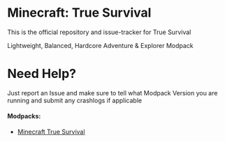 Minecraft: True Survival
======
This is the official repository and issue-tracker for True Survival

Lightweight, Balanced, Hardcore Adventure &amp; Explorer Modpack

Need Help?
======
Just report an Issue and make sure to tell what Modpack Version you are running and submit any crashlogs if applicable

#### Modpacks:
+ [Minecraft True Survival](https://www.curseforge.com/minecraft/modpacks/minecraft-true-survival)

